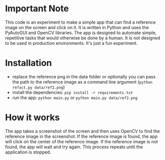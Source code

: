 # Important Note

This code is an experiment to make a simple app that can find a reference image on the screen and click on it. It is written in Python and uses the PyAutoGUI and OpenCV libraries. The app is designed to automate simple, repetitive tasks that would otherwise be done by a human. It is not designed to be used in production environments. It's just a fun experiment.

# Installation

- replace the reference png in the data folder or optionally you can pass the path to the reference image as a command line argument (`python refact.py data/ref2.png`)
- install the dependencies: `pip install -r requirements.txt`
- run the app: `python main.py` or `python main.py data/ref2.png`

# How it works

The app takes a screenshot of the screen and then uses OpenCV to find the reference image in the screenshot. If the reference image is found, the app will click on the center of the reference image. If the reference image is not found, the app will wait and try again. This process repeats until the application is stopped.
